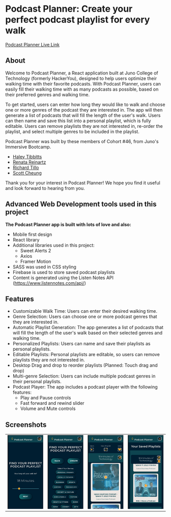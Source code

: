 # Podcast Planner: Create your perfect podcast playlist for every walk    

[Podcast Planner Live Link](https://podcast-planner-app.netlify.app/)

## About

Welcome to Podcast Planner, a React application built at Juno College of Technology (formerly HackerYou), designed to help users optimize their walking time with their favorite podcasts. With Podcast Planner, users can easily fill their walking time with as many podcasts as possible, based on their preferred genres and walking time.

To get started, users can enter how long they would like to walk and choose one or more genres of the podcast they are interested in. The app will then generate a list of podcasts that will fill the length of the user's walk. Users can then name and save this list into a personal playlist, which is fully editable. Users can remove playlists they are not interested in, re-order the playlist, and select multiple genres to be included in the playlist.

Podcast Planner was built by these members of Cohort #46, from Juno's Immersive Bootcamp. 

* [Haley Tibbitts](https://github.com/haleytibbitts)
* [Renata Reinartz](https://github.com/renata1026)
* [Richard Tillo](https://github.com/richardJET)
* [Scott Cheung](https://github.com/luckyNoodles)

Thank you for your interest in Podcast Planner! We hope you find it useful and look forward to hearing from you.    



## Advanced Web Development tools used in this project

**The Podcast Planner app is built with lots of love and also:**

* Mobile first design
* React library
* Additional libraries used in this project:
    * Sweet Alerts 2
    * Axios
    * Framer Motion
* SASS was used in CSS styling
* Firebase is used to store saved podcast playlists
* Content is generated using the Listen Notes API (https://www.listennotes.com/api/)



## Features

* Customizable Walk Time: Users can enter their desired walking time.
* Genre Selection: Users can choose one or more podcast genres that they are interested in.
* Automatic Playlist Generation: The app generates a list of podcasts that will fill the length of the  user's walk based on their selected genres and walking time.
* Personalized Playlists: Users can name and save their playlists as personal playlists.
* Editable Playlists: Personal playlists are editable, so users can remove playlists they are not interested in.
* Desktop Drag and drop to reorder playlists (Planned: Touch drag and drop)
* Multi-genre Selection: Users can include multiple podcast genres in their personal playlists.
* Podcast Player: The app includes a podcast player with the following features:
    * Play and Pause controls
    * Fast forward and rewind slider
    * Volume and Mute controls


## Screenshots



<table>
  <tr>
    <td><img src="./gitHubReadme/WalkTime.png" alt="Enter Walking Time"></td>
    <td><img src="./gitHubReadme/genres.png" alt="Select Genres"></td>
    <td><img src="./gitHubReadme/results.png" alt="Playlist Results"></td>
    <td><img src="./gitHubReadme/savedPlaylists.png" alt="Saved Playlists"></td>
  </tr>
</table>

 




